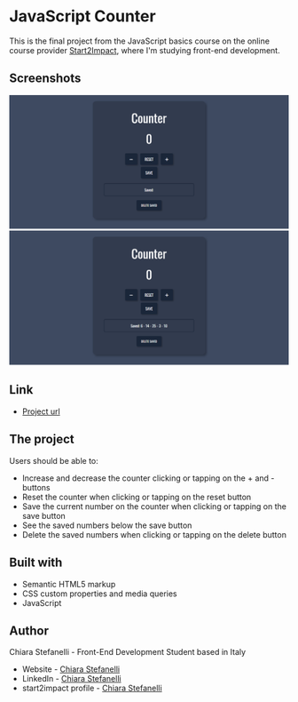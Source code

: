 # JavaScript Counter

This is the final project from the JavaScript basics course on the online course provider [Start2Impact](https://www.start2impact.it/), where I'm studying front-end development.

## Screenshots

<img src="./screenshots/counter-preview-1.png" alt="Personal portfolio desktop preview" width="700px">
<img src="./screenshots/counter-preview-2.png" alt="Personal portfolio desktop preview" width="700px">

## Link

- [Project url](https://chiarastef.github.io/js-counter/)

## The project
Users should be able to:
- Increase and decrease the counter clicking or tapping on the + and - buttons
- Reset the counter when clicking or tapping on the reset button
- Save the current number on the counter when clicking or tapping on the save button 
- See the saved numbers below the save button
- Delete the saved numbers when clicking or tapping on the delete button 

## Built with

- Semantic HTML5 markup
- CSS custom properties and media queries
- JavaScript

## Author

Chiara Stefanelli - Front-End Development Student based in Italy
- Website - [Chiara Stefanelli](https://chiarastef.github.io/personal-portfolio/)
- LinkedIn - [Chiara Stefanelli](https://www.linkedin.com/in/chiarastefanelli/?locale=en_US)
- start2impact profile - [Chiara Stefanelli](https://talent.start2impact.it/profile/chiara-stefanelli-13)